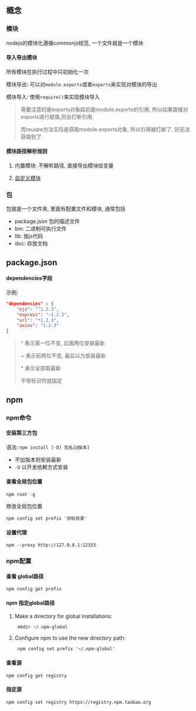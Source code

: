 ## 概念

### 模块

nodejs的模块化遵循commonjs规范, 一个文件就是一个模块

#### 导入导出模块

所有模块在执行过程中只初始化一次

模块导出: 可以对`module.exports`或者`exports`来实现对模块的导出

模块导入: 使用`require()`来实现模块导入

> 需要注意的是exports对象起初是module.exports的引用, 所以如果直接对exports进行赋值,则会打断引用.
>
> 而reuiqre方法实际是获取module.exports对象, 所以引用被打断了, 则无法获取到了.

#### 模块路径解析规则

1. 内置模块: 不解析路径, 直接导出模块给变量

2. [自定义模块](https://kdocs.cn/l/cqYbcI2HDlu3)

### 包

包就是一个文件夹, 里面有配置文件和模块, 通常包括

* package.json 包的描述文件
* bin: 二进制可执行文件
* lib: 放js代码
* doc: 存放文档

## package.json

#### dependencies字段

示例:

```json
"dependencies" : {
	"ejs": "^1.2.3",
    "express": "~1.2.3",
    "url": "*1.2.3",
    "axios": "1.2.3"
}
```

> ^ 表示第一位不变, 后面两位安装最新
>
> ~ 表示前两位不变, 最后以为安装最新
>
> \* 表示全部取最新
>
> 不带标识符就固定

## npm

### npm命令

#### 安装第三方包

语法: `npm install [-D] 包名[@版本]`

* 不加版本则安装最新
* `-D` 以开发依赖方式安装

#### 查看全局包位置

`npm root -g`

修改全局包位置

`npm config set prefix '目标目录'`

#### 设置代理

`npm --proxy http://127.0.0.1:12333`

### npm配置

#### 查看 global路径

```shell
npm config get prefix
```

#### npm 指定global路径

1. Make a directory for global installations:

   ```shell
    mkdir ~/.npm-global
   ```

2. Configure npm to use the new directory path:

   ```shell
    npm config set prefix '~/.npm-global'
   ```

#### 查看源

```shell
npm config get registry
```

#### 指定源

```shell
npm config set registry https://registry.npm.taobao.org 
```